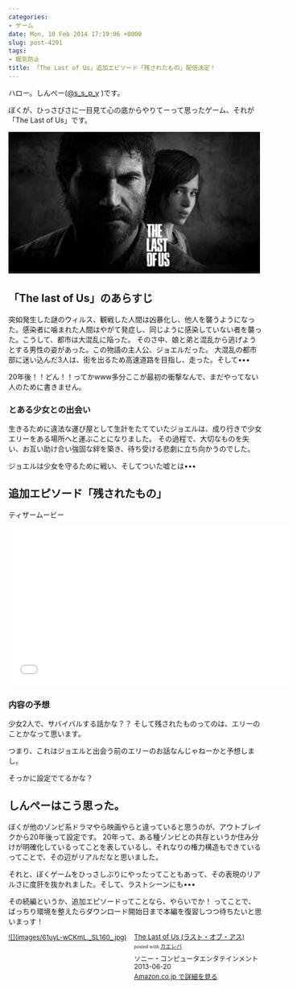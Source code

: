 ```yaml
---
categories:
- ゲーム
date: Mon, 10 Feb 2014 17:19:06 +0000
slug: post-4291
tags:
- 眠気防止
title: 「The Last of Us」追加エピソード「残されたもの」配信決定！
---
```


ハロー。しんぺー(<a href="https://twitter.com/s_s_p_y" target="_blank">@s_s_p_y</a> )です。

ぼくが、ひっさびさに一目見て心の底からやりてーって思ったゲーム、それが「The Last of Us」です。

![](images/slooProImg_20140211021850.png)

<h2>「The last of Us」のあらすじ</h2>
突如発生した謎のウィルス、観戦した人間は凶暴化し、他人を襲うようになった。感染者に噛まれた人間はやがて発症し、同じように感染していない者を襲った。こうして、都市は大混乱に陥った。
そのさ中、娘と弟と混乱から逃げようとする男性の姿があった。この物語の主人公、ジョエルだった。
大混乱の都市部に迷い込んだ3人は、街を出るため高速道路を目指し、走った。そして•••

20年後！！どん！！ってかwww多分ここが最初の衝撃なんで、まだやってない人のために書きません。

<h3>とある少女との出会い</h3>
生きるために違法な運び屋として生計をたてていたジョエルは、成り行きで少女エリーをある場所へと運ぶことになりました。
その過程で、大切なものを失い、お互い助け合い強固な絆を築き、待ち受ける悲劇に立ち向かうのでした。

ジョエルは少女を守るために戦い、そしてついた嘘とは•••


<h2>追加エピソード「残されたもの」</h2>

ティザームービー
<iframe width="560" height="315" src="//www.youtube.com/embed/Op_Imj7Iwhw?rel=0" frameborder="0" allowfullscreen></iframe>

<h3>内容の予想</h3>
少女2人で、サバイバルする話かな？？
そして残されたものってのは、エリーのことかなって思います。

つまり、これはジョエルと出会う前のエリーのお話なんじゃねーかと予想しまし。

そっかに設定でてるかな？


<h2>しんぺーはこう思った。</h2>

ぼくが他のゾンビ系ドラマやら映画やらと違っていると思うのが、アウトブレイクから20年後って設定です。
20年って、ある種ゾンビとの共存というか住み分けが明確化しているってことを表しているし、それなりの権力構造もできているってことで、その辺がリアルだなと思いました。

それと、ぼくゲームをひっさしぶりにやったってこともあって、その表現のリアルさに度肝を抜かれました。そして、ラストシーンにも•••


その続編というか、追加エピソードってことなら、やらいでか！
ってことで、ばっちり環境を整えたらダウンロード開始日まで本編を復習しつつ待ちたいと思いまっす！


<div class="kaerebalink-box" style="text-align:left;padding-bottom:20px;font-size:small;/zoom: 1;overflow: hidden;"><div class="kaerebalink-image" style="float:left;margin:0 15px 10px 0;"><a href="http://www.amazon.co.jp/exec/obidos/ASIN/B00BXSZYXQ/warawareotoko-22/ref=nosim/" rel="nofollow" target="_blank">![](images/61uyL-wCKmL._SL160_.jpg)</a></div><div class="kaerebalink-info" style="line-height:120%;/zoom: 1;overflow: hidden;"><div class="kaerebalink-name" style="margin-bottom:10px;line-height:120%"><a href="http://www.amazon.co.jp/exec/obidos/ASIN/B00BXSZYXQ/warawareotoko-22/ref=nosim/" rel="nofollow" target="_blank">The Last of Us (ラスト・オブ・アス)</a><div class="kaerebalink-powered-date" style="font-size:8pt;margin-top:5px;font-family:verdana;line-height:120%">posted with <a href="http://kaereba.com" rel="nofollow" target="_blank">カエレバ</a></div></div><div class="kaerebalink-detail" style="margin-bottom:5px;"> ソニー・コンピュータエンタテインメント 2013-06-20    </div><div class="kaerebalink-link" style="margin-top: 5px"><a href="http://www.amazon.co.jp/exec/obidos/ASIN/B00BXSZYXQ/warawareotoko-22/ref=nosim/" rel="nofollow" target="_blank">Amazon.co.jp で詳細を見る</a></div></div><div class="booklink-footer" style="clear: left"></div></div>